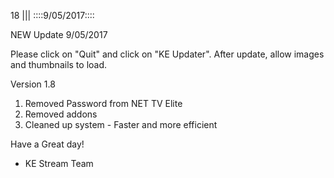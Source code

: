 18
||| 
::::9/05/2017::::

NEW Update 9/05/2017

Please click on "Quit" and click on  "KE Updater". After update, allow images and thumbnails to load.

Version 1.8
  1. Removed Password from NET TV Elite
  2. Removed addons
  3. Cleaned up system - Faster and more efficient

Have a Great day!

- KE Stream Team
